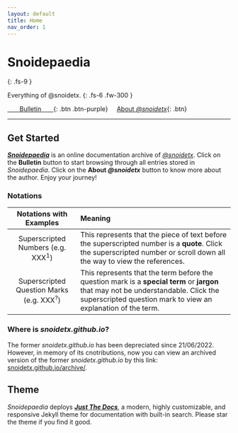 ```yaml
---
layout: default
title: Home
nav_order: 1
---
```


# Snoidepaedia
{: .fs-9 }

Everything of @snoidetx.
{: .fs-6 .fw-300 }

[&nbsp;&nbsp;&nbsp;&nbsp;&nbsp;&nbsp;&nbsp;Bulletin&nbsp;&nbsp;&nbsp;&nbsp;&nbsp;&nbsp;&nbsp;](./bulletin/){: .btn .btn-purple} &nbsp; &nbsp; [About *@snoidetx*](./about/){: .btn}

---

## Get Started

***[Snoidepaedia](./)*** is an online documentation archive of *[@snoidetx](./about/)*. Click on the **Bulletin** button to start browsing through all entries stored in *Snoidepaedia*. Click on the **About *@snoidetx*** button to know more about the author. Enjoy your journey!

### Notations

| Notations with Examples | Meaning |
| :-: | :-- |
| Superscripted Numbers (e.g. XXX<sup>1</sup>) | This represents that the piece of text before the superscripted number is a **quote**. Click the superscripted number or scroll down all the way to view the references. |
| Superscripted Question Marks (e.g. XXX<sup>?</sup>) | This represents that the term before the question mark is a **special term** or **jargon** that may not be understandable. Click the superscripted question mark to view an explanation of the term. |

### Where is *snoidetx.github.io*?

The former *snoidetx.github.io* has been depreciated since 21/06/2022. However, in memory of its cnotributions, now you can view an archived version of the former *snoidetx.github.io* by this link: [snoidetx.github.io/archive/](https://snoidetx.github.io/archive/).

## Theme

*Snoidepaedia* deploys ***[Just The Docs](https://github.com/just-the-docs/just-the-docs)***, a modern, highly customizable, and responsive Jekyll theme for documentation with built-in search. Please star the theme if you find it good.
